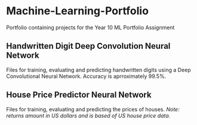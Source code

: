 # Machine-Learning-Portfolio
Portfolio containing projects for the Year 10 ML Portfolio Assignment

## Handwritten Digit Deep Convolution Neural Network
Files for training, evaluating and predicting handwritten digits using a Deep Convolutional Neural Network. Accuracy is aprroximately 99.5%.

## House Price Predictor Neural Network
Files for training, evaluating and predicting the prices of houses. *Note: returns amount in US dollars and is based of US house price data.*
